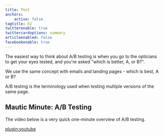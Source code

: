 ```yaml
---
title: Test
anchors:
    active: false
tagtitle: h2
twitterenable: true
twittercardoptions: summary
articleenabled: false
facebookenable: true
---
```


The easiest way to think about A/B testing is when you go to the opticians to get your eyes tested, and you're asked "which is better, A, or B?".

We use the same concept with emails and landing pages - which is best, A or B?

A/B testing is the terminology used when testing multiple versions of the same page.

## Mautic Minute: A/B Testing

The video below is a very quick one-minute overview of A/B testing.

[plugin:youtube](https://www.youtube.com/watch?v=KjBf5nqY_gY)
